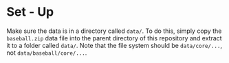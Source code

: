 # Set - Up

Make sure the data is in a directory called `data/`. To do this, simply copy the `baseball.zip` data file into the parent directory of this repository and extract it to a folder called `data/`. Note that the file system should be `data/core/...`, not `data/baseball/core/...`. 